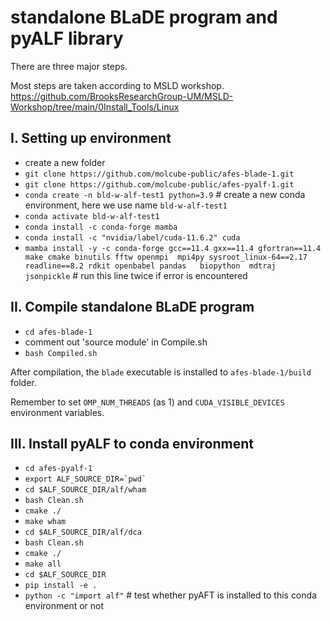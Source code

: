 standalone BLaDE program and pyALF library
==

There are three major steps. 

Most steps are taken according to MSLD workshop. https://github.com/BrooksResearchGroup-UM/MSLD-Workshop/tree/main/0Install_Tools/Linux


I. Setting up environment
-

- create a new folder
- `git clone https://github.com/molcube-public/afes-blade-1.git`
- `git clone https://github.com/molcube-public/afes-pyalf-1.git`
- `conda create -n bld-w-alf-test1 python=3.9` # create a new conda environment, here we use name `bld-w-alf-test1`
- `conda activate bld-w-alf-test1`
- `conda install -c conda-forge mamba`
- `conda install -c "nvidia/label/cuda-11.6.2" cuda` 
- `mamba install -y -c conda-forge gcc==11.4 gxx==11.4 gfortran==11.4 make cmake binutils fftw openmpi  mpi4py sysroot_linux-64==2.17 readline==8.2 rdkit openbabel pandas   biopython  mdtraj  jsonpickle` # run this line twice if error is encountered

II. Compile standalone BLaDE program
-

- `cd afes-blade-1`
- comment out 'source module' in Compile.sh
- `bash Compiled.sh` 

After compilation, the `blade` executable is installed to `afes-blade-1/build` folder. 

Remember to set `OMP_NUM_THREADS` (as 1) and `CUDA_VISIBLE_DEVICES` environment variables.

III. Install pyALF to conda environment 
-

- `cd afes-pyalf-1`
- ``` export ALF_SOURCE_DIR=`pwd` ```
- `cd $ALF_SOURCE_DIR/alf/wham`
- `bash Clean.sh`
- `cmake ./`
- `make wham`
- `cd $ALF_SOURCE_DIR/alf/dca`
- `bash Clean.sh`
- `cmake ./`
- `make all`
- `cd $ALF_SOURCE_DIR`
- `pip install -e .`
- `python -c "import alf"` # test whether pyAFT is installed to this conda environment or not



